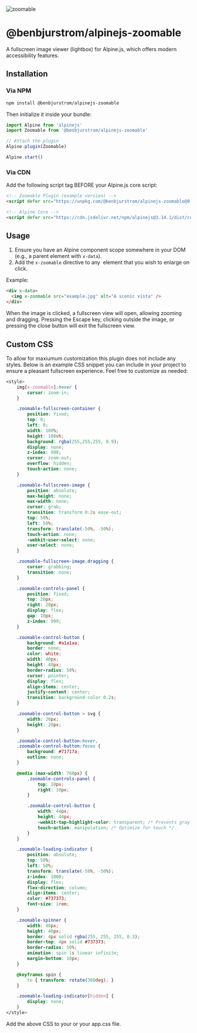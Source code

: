 ![zoomable](https://github.com/user-attachments/assets/eda8c6b2-03ee-4a28-bc5f-262540863f3e)

# @benbjurstrom/alpinejs-zoomable

A fullscreen image viewer (lightbox) for Alpine.js, which offers modern accessibility features.

## Installation

### Via NPM
```bash
npm install @benbjurstrom/alpinejs-zoomable
```

Then initialize it inside your bundle:

```javascript
import Alpine from 'alpinejs'
import Zoomable from '@benbjurstrom/alpinejs-zoomable'

// Attach the plugin
Alpine.plugin(Zoomable)

Alpine.start()
```

### Via CDN

Add the following script tag BEFORE your Alpine.js core script:

```html
<!-- Zoomable Plugin (example version) -->
<script defer src="https://unpkg.com/@benbjurstrom/alpinejs-zoomable@0.4.0/dist/cdn.min.js"></script>

<!-- Alpine Core -->
<script defer src="https://cdn.jsdelivr.net/npm/alpinejs@3.14.1/dist/cdn.min.js"></script>
```

## Usage

1. Ensure you have an Alpine component scope somewhere in your DOM (e.g., a parent element with `x-data`).  
2. Add the `x-zoomable` directive to any <img> element that you wish to enlarge on click.

Example:
```html
<div x-data>
  <img x-zoomable src="example.jpg" alt="A scenic vista" />
</div>
```

When the image is clicked, a fullscreen view will open, allowing zooming and dragging. Pressing the Escape key, clicking outside the image, or pressing the close button will exit the fullscreen view.

## Custom CSS

To allow for maxiumum customization this plugin does not include any styles. Below is an example CSS snippet you can include in your project to ensure a pleasant fullscreen experience. Feel free to customize as needed:

```css
<style>
    img[x-zoomable]:hover {
        cursor: zoom-in;
    }

    .zoomable-fullscreen-container {
        position: fixed;
        top: 0;
        left: 0;
        width: 100%;
        height: 100vh;
        background: rgba(255,255,255, 0.9);
        display: none;
        z-index: 998;
        cursor: zoom-out;
        overflow: hidden;
        touch-action: none;
    }

    .zoomable-fullscreen-image {
        position: absolute;
        max-height: none;
        max-width: none;
        cursor: grab;
        transition: transform 0.2s ease-out;
        top: 50%;
        left: 50%;
        transform: translate(-50%, -50%);
        touch-action: none;
        -webkit-user-select: none;
        user-select: none;
    }

    .zoomable-fullscreen-image.dragging {
        cursor: grabbing;
        transition: none;
    }

    .zoomable-controls-panel {
        position: fixed;
        top: 20px;
        right: 20px;
        display: flex;
        gap: 10px;
        z-index: 999;
    }

    .zoomable-control-button {
        background: #a1a1aa;
        border: none;
        color: white;
        width: 40px;
        height: 40px;
        border-radius: 50%;
        cursor: pointer;
        display: flex;
        align-items: center;
        justify-content: center;
        transition: background-color 0.2s;
    }

    .zoomable-control-button > svg {
        width: 20px;
        height: 20px;
    }

    .zoomable-control-button:hover,
    .zoomable-control-button:focus {
        background: #71717a;
        outline: none;
    }

    @media (max-width: 768px) {
        .zoomable-controls-panel {
            top: 10px;
            right: 10px;
        }

        .zoomable-control-button {
            width: 44px;
            height: 44px;
            -webkit-tap-highlight-color: transparent; /* Prevents gray flash on iOS */
            touch-action: manipulation; /* Optimize for touch */
        }
    }

    .zoomable-loading-indicator {
        position: absolute;
        top: 50%;
        left: 50%;
        transform: translate(-50%, -50%);
        z-index: 1000;
        display: flex;
        flex-direction: column;
        align-items: center;
        color: #737373;
        font-size: 1rem;
    }

    .zoomable-spinner {
        width: 40px;
        height: 40px;
        border: 4px solid rgba(255, 255, 255, 0.3);
        border-top: 4px solid #737373;
        border-radius: 50%;
        animation: spin 1s linear infinite;
        margin-bottom: 10px;
    }

    @keyframes spin {
        to { transform: rotate(360deg); }
    }

    .zoomable-loading-indicator[hidden] {
        display: none;
    }
</style>
```

Add the above CSS to your <head> or your app.css file.
